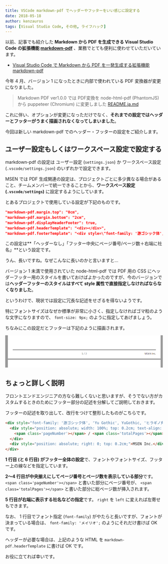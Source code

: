 ```yaml
---
title: VSCode markdown-pdf でヘッダーやフッターをいい感じに設定する
date: 2018-05-18
author: kenzauros
tags: [Visual Studio Code, その他, ライフハック]
---
```


以前、記事でも紹介した **Markdown から PDF を生成できる Visual Studio Code の拡張機能 [markdown-pdf](https://github.com/yzane/vscode-markdown-pdf/)** 、業務でとても便利に使わせていただいています。

- [Visual Studio Code で Markdown から PDF を一発生成する拡張機能 markdown-pdf](/vscode-markdown-pdf-extension/)

今年 4 月、バージョン 1 になったときに内部で使われている PDF 変換器が変更になりました。

>Markdown PDF ver1.0.0 では PDF変換を node-html-pdf (PhantomJS) から puppeteer (Chromium) に変更しました
[README.ja.md](https://github.com/yzane/vscode-markdown-pdf/blob/master/README.ja.md)

これに伴い、オプションが変更になっただけでなく、**それまでの設定ではヘッダーとフッターがうまく描画されなくなってしまいました**。

今回は新しい markdown-pdf でのヘッダー・フッターの設定をご紹介します。

## ユーザー設定もしくはワークスペース設定で設定する

markdown-pdf の設定は ユーザー設定 (`settings.json`) か ワークスペース設定 (`.vscode/settings.json`) のいずれかで設定できます。

MSEN では PDF 生成関連の設定は、プロジェクトごとに多少異なる場合があること、チームメンバーで統一できることから、**ワークスペース設定 (`.vscode/settings`)** に設定するようにしています。

とあるプロジェクトで使用している設定が下記のものです。

```json
"markdown-pdf.margin.top": "0cm",
"markdown-pdf.margin.bottom": "2cm",
"markdown-pdf.displayHeaderFooter": true,
"markdown-pdf.headerTemplate": "<div></div>",
"markdown-pdf.footerTemplate": "<div style=\"font-family: '游ゴシック体', 'Yu Gothic', YuGothic, 'ヒラギノ角ゴ Pro', 'Hiragino Kaku Gothic Pro', 'メイリオ', 'Meiryo', sans-serif; position: relative; border-top: 1px solid black; margin: 0.5cm; font-size: 9px; width: 100%;\"><div style=\"position: absolute; width: 100%; top: 0.2cm; text-align: center;\"><span class='pageNumber'></span> / <span class='totalPages'></span></div><div style=\"position: absolute; right: 0; top: 0.2cm;\">MSEN Inc.</div></div>"
```

この設定は**「ヘッダーなし」「フッター中央にページ番号/ページ数＋右端に社名」**という設定です。

うん、長いですね。なぜこんなに長いのかと言いますと...

バージョン 1 未満で使用されていた node-html-pdf では PDF 用の CSS にヘッダーフッター用のスタイルを書いておけばよかったのですが、今のバージョンでは**ヘッダーフッターのスタイルはすべて style 属性で直接指定しなければならなくなりました**。

というわけで、現状では設定に冗長な記述をせざるを得ないようです。

特にフォントサイズはなぜか標準が非常に小さく、指定しなければゴマ粒のような文字になりますので、 `font-size: 9px;` のように指定してあげましょう。

ちなみにこの設定だとフッターは下記のように描画されます。

![Markdown PDF フッター設定](images/vscode-markdown-pdf-v1-header-footer-settings-1.png)

## ちょっと詳しく説明

フロントエンドエンジニアの方なら難しくないと思いますが、そうでない方がカスタムするときのためにフッター部分の記述を分解してご説明しておきます。

フッターの記述を取り出して、改行をつけて整形したものがこちらです。

```html
<div style="font-family: '游ゴシック体', 'Yu Gothic', YuGothic, 'ヒラギノ角ゴ Pro', 'Hiragino Kaku Gothic Pro', 'メイリオ', 'Meiryo', sans-serif; position: relative; border-top: 1px solid black; margin: 0.5cm; font-size: 9px; width: 100%;">
  <div style="position: absolute; width: 100%; top: 0.2cm; text-align: center;">
    <span class='pageNumber'></span> / <span class='totalPages'></span>
  </div>
  <div style="position: absolute; right: 0; top: 0.2cm;">MSEN Inc.</div>
</div>
```

**1 行目 (と 6 行目) がフッター全体の設定**で、フォントやフォントサイズ、フッター上の線などを指定しています。

**2～4 行目が中央揃えにしてページ番号とページ数を表示している部分**です。 `<span class='pageNumber'></span>` と書いた部分にページ番号が、 `<span class='totalPages'></span>` と書いた部分に総ページ数が挿入されます。

**5 行目が右端に表示する社名などの指定**です。 `right` を `left` に変えれば左寄せもできます。

なお、 1 行目でフォント指定 (`font-family`) がやたらと長いですが、フォントが決まっている場合は、 `font-family: 'メイリオ';` のようにそれだけ書けば OK です。

ヘッダーが必要な場合は、上記のような HTML を `markdown-pdf.headerTemplate` に書けば OK です。

お役に立てれば幸いです。